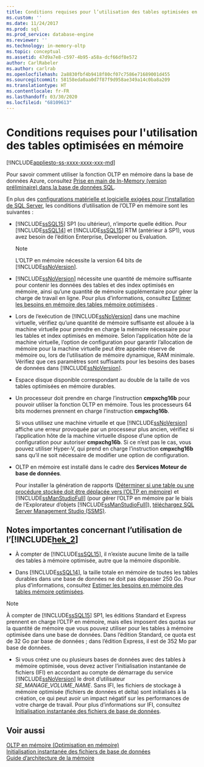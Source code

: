 ```yaml
---
title: Conditions requises pour l’utilisation des tables optimisées en mémoire | Microsoft Docs
ms.custom: ''
ms.date: 11/24/2017
ms.prod: sql
ms.prod_service: database-engine
ms.reviewer: ''
ms.technology: in-memory-oltp
ms.topic: conceptual
ms.assetid: 47d9a7e8-c597-4b95-a58a-dcf66df8e572
author: CarlRabeler
ms.author: carlrab
ms.openlocfilehash: 2a8830fbf4b9418f80cf07c7586e71689001d455
ms.sourcegitcommit: 58158eda0aa0d7f87f9d958ae349a14c0ba8a209
ms.translationtype: HT
ms.contentlocale: fr-FR
ms.lasthandoff: 03/30/2020
ms.locfileid: "68109613"
---
```

# <a name="requirements-for-using-memory-optimized-tables"></a>Conditions requises pour l'utilisation des tables optimisées en mémoire
[!INCLUDE[appliesto-ss-xxxx-xxxx-xxx-md](../../includes/appliesto-ss-xxxx-xxxx-xxx-md.md)]

  Pour savoir comment utiliser la fonction OLTP en mémoire dans la base de données Azure, consultez [Prise en main de In-Memory (version préliminaire) dans la base de données SQL](https://azure.microsoft.com/documentation/articles/sql-database-in-memory/).  
  
 En plus des [configurations matérielle et logicielle exigées pour l’installation de SQL Server](../../sql-server/install/hardware-and-software-requirements-for-installing-sql-server.md), les conditions d’utilisation de l’OLTP en mémoire sont les suivantes :  
  
-   [!INCLUDE[ssSQL15](../../includes/sssql15-md.md)] SP1 (ou ultérieur), n’importe quelle édition. Pour [!INCLUDE[ssSQL14](../../includes/sssql14-md.md)] et [!INCLUDE[ssSQL15](../../includes/sssql15-md.md)] RTM (antérieur à SP1), vous avez besoin de l’édition Enterprise, Developer ou Evaluation.
    
    > [!NOTE]
    > L’OLTP en mémoire nécessite la version 64 bits de [!INCLUDE[ssNoVersion](../../includes/ssnoversion-md.md)].  
  
-   [!INCLUDE[ssNoVersion](../../includes/ssnoversion-md.md)] nécessite une quantité de mémoire suffisante pour contenir les données des tables et des index optimisés en mémoire, ainsi qu’une quantité de mémoire supplémentaire pour gérer la charge de travail en ligne. Pour plus d’informations, consultez [Estimer les besoins en mémoire des tables mémoire optimisées](../../relational-databases/in-memory-oltp/estimate-memory-requirements-for-memory-optimized-tables.md) .  

-   Lors de l’exécution de [!INCLUDE[ssNoVersion](../../includes/ssnoversion-md.md)] dans une machine virtuelle, vérifiez qu’une quantité de mémoire suffisante est allouée à la machine virtuelle pour prendre en charge la mémoire nécessaire pour les tables et index optimisés en mémoire. Selon l’application hôte de la machine virtuelle, l’option de configuration pour garantir l’allocation de mémoire pour la machine virtuelle peut être appelée réserve de mémoire ou, lors de l’utilisation de mémoire dynamique, RAM minimale. Vérifiez que ces paramètres sont suffisants pour les besoins des bases de données dans [!INCLUDE[ssNoVersion](../../includes/ssnoversion-md.md)].
  
-   Espace disque disponible correspondant au double de la taille de vos tables optimisées en mémoire durables.  
  
-   Un processeur doit prendre en charge l’instruction **cmpxchg16b** pour pouvoir utiliser la fonction OLTP en mémoire. Tous les processeurs 64 bits modernes prennent en charge l’instruction **cmpxchg16b**.  
  
     Si vous utilisez une machine virtuelle et que [!INCLUDE[ssNoVersion](../../includes/ssnoversion-md.md)] affiche une erreur provoquée par un processeur plus ancien, vérifiez si l’application hôte de la machine virtuelle dispose d’une option de configuration pour autoriser **cmpxchg16b**. Si ce n’est pas le cas, vous pouvez utiliser Hyper-V, qui prend en charge l’instruction **cmpxchg16b** sans qu’il ne soit nécessaire de modifier une option de configuration.  
  
-   OLTP en mémoire est installé dans le cadre des **Services Moteur de base de données**.  
  
     Pour installer la génération de rapports ([Déterminer si une table ou une procédure stockée doit être déplacée vers l’OLTP en mémoire](../../relational-databases/in-memory-oltp/determining-if-a-table-or-stored-procedure-should-be-ported-to-in-memory-oltp.md)) et [!INCLUDE[ssManStudioFull](../../includes/ssmanstudiofull-md.md)] (pour gérer l’OLTP en mémoire par le biais de l’Explorateur d’objets [!INCLUDE[ssManStudioFull](../../includes/ssmanstudiofull-md.md)]), [téléchargez SQL Server Management Studio (SSMS)](../../ssms/download-sql-server-management-studio-ssms.md).   
  
## <a name="important-notes-on-using-hek_2"></a>Notes importantes concernant l’utilisation de l’[!INCLUDE[hek_2](../../includes/hek-2-md.md)]  
  
-   À compter de [!INCLUDE[ssSQL15](../../includes/sssql15-md.md)], il n’existe aucune limite de la taille des tables à mémoire optimisée, autre que la mémoire disponible. 

-   Dans [!INCLUDE[ssSQL14](../../includes/sssql14-md.md)], la taille totale en mémoire de toutes les tables durables dans une base de données ne doit pas dépasser 250 Go. Pour plus d’informations, consultez [Estimer les besoins en mémoire des tables mémoire optimisées](../../relational-databases/in-memory-oltp/estimate-memory-requirements-for-memory-optimized-tables.md).  

> [!NOTE]
> À compter de [!INCLUDE[ssSQL15](../../includes/sssql15-md.md)] SP1, les éditions Standard et Express prennent en charge l’OLTP en mémoire, mais elles imposent des quotas sur la quantité de mémoire que vous pouvez utiliser pour les tables à mémoire optimisée dans une base de données. Dans l’édition Standard, ce quota est de 32 Go par base de données ; dans l’édition Express, il est de 352 Mo par base de données. 
  
-   Si vous créez une ou plusieurs bases de données avec des tables à mémoire optimisée, vous devez activer l’initialisation instantanée de fichiers (IFI) en accordant au compte de démarrage du service [!INCLUDE[ssNoVersion](../../includes/ssnoversion-md.md)] le droit d’utilisateur *SE_MANAGE_VOLUME_NAME*. Sans IFI, les fichiers de stockage à mémoire optimisée (fichiers de données et delta) sont initialisés à la création, ce qui peut avoir un impact négatif sur les performances de votre charge de travail. Pour plus d’informations sur IFI, consultez [Initialisation instantanée des fichiers de base de données](../../relational-databases/databases/database-instant-file-initialization.md).
  
## <a name="see-also"></a>Voir aussi  
 [OLTP en mémoire &#40;Optimisation en mémoire&#41;](../../relational-databases/in-memory-oltp/in-memory-oltp-in-memory-optimization.md)  
 [Initialisation instantanée des fichiers de base de données](../../relational-databases/databases/database-instant-file-initialization.md)  
 [Guide d’architecture de la mémoire](../../relational-databases/memory-management-architecture-guide.md)
  
